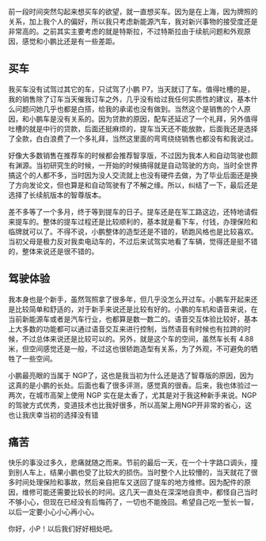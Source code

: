 
前一段时间突然勾起来想买车的欲望，就一直想买车。因为是在上海，因为牌照的关系，加上我个人的偏好，所以我只考虑新能源汽车，我对新兴事物的接受度还是非常高的。之前其实主要考虑的就是特斯拉，不过特斯拉由于续航问题和外观原因，感觉和小鹏比还是有一些差距。

## 买车

我买车没有试驾过其它的车，只试驾了小鹏 P7，当天就订了车。值得吐槽的是，我的销售除了订车当天催我订车之外，几乎没有给过我任何实质性的建议，基本什么问题问她几乎也都是白搭，给我的承诺也没有做到。当然这个是销售的个人原因，和小鹏车是没有关系的。因为贷款的原因，配车还延迟了一个礼拜，另外值得吐槽的就是中行的贷款，后面还挺麻烦的，提车当天还不能放款，后面我还是选择了全款，白白浪费了一个多礼拜，当然这里面的弯弯绕绕销售也都没有和我说过。

好像大多数销售在推荐车的时候都会推荐智享版，不过因为我本人和自动驾驶也颇有渊源。当初研究生的时候，一开始的时候搞得就是自动驾驶的方向，当时全世界搞这个的人都不多，当时因为没人交流就上也没有硬件去做，为了毕业后面还是换了方向发论文，但也算是和自动驾驶有了不解之缘。所以，纠结了一下，最后还是选择了长续航版本的智尊版本。

差不多等了一个多月，终于等到提车的日子。提车还是在军工路这边，还特地请假来提车的。整体的提车过程还是比较顺利的，基本就是看下车，付钱，办理保险和临牌就可以了。不得不说，小鹏整体的造型还是不错的，轿跑风格也是比较喜欢。当初父母是极力反对我卖电动车的，不过后来试驾实地看了车辆，觉得还是挺不错的，整体来说还是很不错的。

## 驾驶体验

我本身也是个新手，虽然驾照拿了很多年，但几乎没怎么开过车。小鹏车开起来还是比较简单和舒适的，对于新手来说还是比较有好的。小鹏的车机和语音来说，在当前新能源车或者是汽车行业，也都算是数一数二的。语音交互体验比较好，基本上大多数的功能都可以通过语音交互来进行控制，当然语音有时候也有拉跨的时候，不过总体来说还是比较可以的。另外，就是这个车的空间，虽然车长有 4.88 米，但空间感觉还是一般，不过这也很轿跑造型有关系，为了外观，不可避免的牺牲了一些空间。

小鹏最亮眼的当属于 NGP了，这也是我当初为什么还是选了智尊版的原因，因为这真的是小鹏的长处。后面也看了很多评测，感觉真的很香。后来，我也体验过一两次，在城市高架上使用 NGP 实在是太香了，尤其是对于我这种新手来说。NGP的驾驶方式优秀，变道技术也比我好很多，所以高架上用NGP开非常的省心，这也让我庆幸当初的选择没有错

## 痛苦

快乐的事没过多久，悲痛就随之而来。节前的最后一天，在一个十字路口调头，撞到别人车上，结果小鹏也受了比较大的损伤。当时整个人比较懵的，当天就花了很多时间处理保险和事故，然后亲自把车又送回了提车的地方维修。因为配件的原因，维修可能还需要比较长的时间。这几天一直处在深深地自责中，都怪自己当时不够小心，但现在已经没有后悔药了，一切也不能挽回。希望自己吃一堑长一智，以后一定要小心小心再小心。

你好，小P！以后我们好好相处吧。